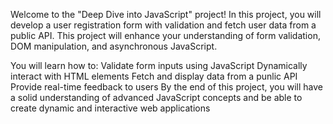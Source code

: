 Welcome to the "Deep Dive into JavaScript" project! In this project, you will develop a user registration form with validation and fetch user data from a public API. This project will enhance your understanding of form validation, DOM manipulation, and asynchronous JavaScript.

You will learn how to:
Validate form inputs using JavaScript
Dynamically interact with HTML elements
Fetch and display data from a punlic API
Provide real-time feedback to users
By the end of this project, you will have a solid understanding of advanced JavaScript concepts and be able to create dynamic and interactive web applications
